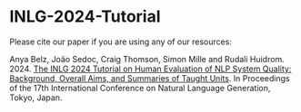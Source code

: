 # INLG-2024-Tutorial

Please cite our paper if you are using any of our resources:

Anya Belz, João Sedoc, Craig Thomson, Simon Mille and Rudali Huidrom. 2024. [The INLG 2024 Tutorial on Human Evaluation of NLP System Quality: Background, Overall Aims, and Summaries of Taught Units](https://anthology.aclweb.org/volumes/2024.inlg-tutorials/). In Proceedings of the 17th International Conference on Natural Language Generation, Tokyo, Japan.

